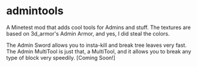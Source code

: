 # admintools
A Minetest mod that adds cool tools for Admins and stuff.
The textures are based on 3d_armor's Admin Armor, and yes, I did steal the colors.

The Admin Sword allows you to insta-kill and break tree leaves very fast.
The Admin MultiTool is just that, a MultiTool, and it allows you to break any type of block very speedily.
[Coming Soon!]
